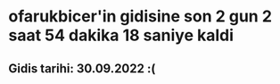# ofarukbicer'in gidisine son 2 gun 2 saat 54 dakika 18 saniye kaldi

## Gidis tarihi: 30.09.2022 :(